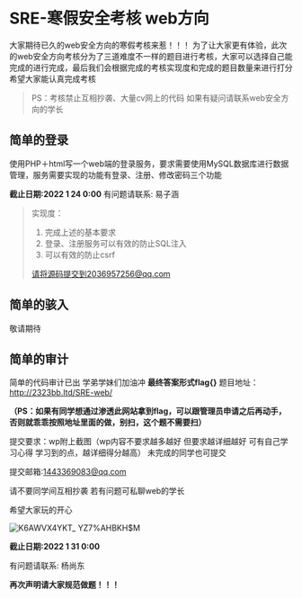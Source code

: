 # SRE-寒假安全考核 web方向
大家期待已久的web安全方向的寒假考核来惹！！！
为了让大家更有体验，此次的web安全方向考核分为了三道难度不一样的题目进行考核，大家可以选择自己能完成的进行完成，最后我们会根据完成的考核实现度和完成的题目数量来进行打分
希望大家能认真完成考核
>PS：考核禁止互相抄袭、大量cv网上的代码
>如果有疑问请联系web安全方向的学长
## 简单的登录

使用PHP＋html写一个web端的登录服务，要求需要使用MySQL数据库进行数据管理，服务需要实现的功能有登录、注册、修改密码三个功能

**截止日期:2022 1 24 0:00**
有问题请联系: 易子涵
> 实现度：
>
> 1. 完成上述的基本要求
> 2. 登录、注册服务可以有效的防止SQL注入
> 3. 可以有效的防止csrf
> 
> 请将源码提交到2036957256@qq.com
## 简单的骇入
敬请期待
## 简单的审计
简单的代码审计已出 学弟学妹们加油冲 **最终答案形式flag{}** 题目地址：http://2323bb.ltd/SRE-web/ 

**（PS：如果有同学想通过渗透此网站拿到flag，可以跟管理员申请之后再动手，否则就乖乖按照地址里面的做，别扫，这个题不需要扫）**

 提交要求：wp附上截图（wp内容不要求越多越好 但要求越详细越好 可有自己学习心得 学习到的点，越详细得分越高） 
未完成的同学也可提交

提交邮箱:1443369083@qq.com 

请不要同学间互相抄袭 若有问题可私聊web的学长

希望大家玩的开心

![K6AWVX4YKT_ YZ7%AHBKH$M](https://user-images.githubusercontent.com/97827617/149791940-c5b8ce37-114b-473c-b3ba-32892c2a4d36.gif)

**截止日期:2022 1 31 0:00**

有问题请联系: 杨尚东

**再次声明请大家规范做题！！！**

